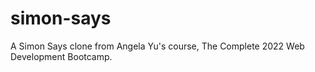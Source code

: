 # simon-says
A Simon Says clone from Angela Yu's course, The Complete 2022 Web Development Bootcamp.

